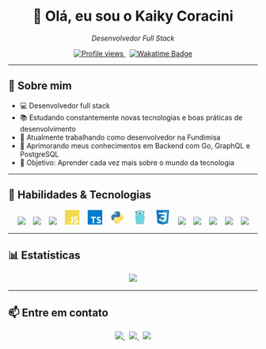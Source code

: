 <h1 align="center">👋 Olá, eu sou o Kaiky Coracini</h1>

<p align="center">
  <em>Desenvolvedor Full Stack</em>
</p>

<p align="center">
  <a href="https://github.com/KaikyCoracini">
    <img src="https://komarev.com/ghpvc/?username=KaikyCoracini&label=Visualizações&color=0e75b6&style=flat" alt="Profile views" />
  </a>
  &nbsp;
  <a href="https://wakatime.com/@b53541dd-3a42-4f8b-a796-4f9402ce93c5" target="_blank">
    <img src="https://wakatime.com/badge/user/b53541dd-3a42-4f8b-a796-4f9402ce93c5.svg" alt="Wakatime Badge" />
  </a>
</p>

---

## 🚀 Sobre mim

- 💻 Desenvolvedor full stack  
- 📚 Estudando constantemente novas tecnologias e boas práticas de desenvolvimento  
- 🏢 Atualmente trabalhando como desenvolvedor na Fundimisa  
- 🌱 Aprimorando meus conhecimentos em Backend com Go, GraphQL e PostgreSQL  
- 🎯 Objetivo: Aprender cada vez mais sobre o mundo da tecnologia  

---

## 🧠 Habilidades & Tecnologias

<div align="center">
  <img height="30" src="https://cdn.jsdelivr.net/gh/devicons/devicon/icons/vscode/vscode-original.svg" />
  &nbsp;&nbsp;
  <img height="30" src="https://cdn.jsdelivr.net/gh/devicons/devicon/icons/git/git-original-wordmark.svg" />
  &nbsp;&nbsp;
  <img height="30" src="https://cdn.jsdelivr.net/gh/devicons/devicon/icons/c/c-original.svg" />
  &nbsp;&nbsp;
  <img height="30" src="https://raw.githubusercontent.com/devicons/devicon/master/icons/javascript/javascript-plain.svg" />
  &nbsp;&nbsp;
  <img height="30" src="https://raw.githubusercontent.com/devicons/devicon/master/icons/typescript/typescript-plain.svg" />
  &nbsp;&nbsp;
  <img height="30" src="https://raw.githubusercontent.com/devicons/devicon/master/icons/python/python-original.svg" />
  &nbsp;&nbsp;
  <img height="30" src="https://raw.githubusercontent.com/devicons/devicon/master/icons/go/go-original.svg" />
  &nbsp;&nbsp;
  <img height="30" src="https://raw.githubusercontent.com/devicons/devicon/master/icons/css3/css3-original.svg" />
  &nbsp;&nbsp;
  <img height="30" src="https://cdn.jsdelivr.net/gh/devicons/devicon/icons/postgresql/postgresql-original-wordmark.svg" />
  &nbsp;&nbsp;
  <img height="30" src="https://cdn.jsdelivr.net/gh/devicons/devicon/icons/graphql/graphql-plain-wordmark.svg" />
  &nbsp;&nbsp;
  <img height="30" src="https://bestofjs.org/logos/vuetify.svg" />
  &nbsp;&nbsp;
  <img height="30" src="https://cdn.jsdelivr.net/gh/devicons/devicon/icons/vuejs/vuejs-original-wordmark.svg" />
  &nbsp;&nbsp;
  <img height="30" src="https://cdn.quasar.dev/logo/svg/quasar-logo.svg" />
</div>

---

## 📊 Estatísticas

<p align="center">
  <img src="https://github-readme-stats.vercel.app/api/wakatime?username=KaikyCoracini&layout=compact&theme=transparent" height="200"/>
</p>

---

## 📫 Entre em contato

<p align="center">
  <a href="mailto:kaikycoracini@gmail.com">
    <img src="https://img.shields.io/badge/email-%23D14836.svg?style=for-the-badge&logo=gmail&logoColor=white" />
  </a>
  &nbsp;
  <a href="https://www.linkedin.com/in/kaikycoracini/" target="_blank">
    <img src="https://img.shields.io/badge/LinkedIn-%230077B5.svg?style=for-the-badge&logo=linkedin&logoColor=white" />
  </a>
  &nbsp;
  <a href="https://github.com/KaikyCoracini" target="_blank">
    <img src="https://img.shields.io/badge/GitHub-%2312100E.svg?style=for-the-badge&logo=github&logoColor=white" />
  </a>
</p>


